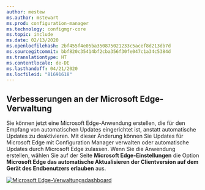 ```yaml
---
author: mestew
ms.author: mstewart
ms.prod: configuration-manager
ms.technology: configmgr-core
ms.topic: include
ms.date: 02/13/2020
ms.openlocfilehash: 2bf455f4e05ba350875021233c5acef8d213db7d
ms.sourcegitcommit: bbf820c35414bf2cba356f30fe047c1a34c5384d
ms.translationtype: HT
ms.contentlocale: de-DE
ms.lasthandoff: 04/21/2020
ms.locfileid: "81691618"
---
```

## <a name="improvements-to-microsoft-edge-management"></a><a name="bkmk_edge"></a> Verbesserungen an der Microsoft Edge-Verwaltung
<!--4561024-->

Sie können jetzt eine Microsoft Edge-Anwendung erstellen, die für den Empfang von automatischen Updates eingerichtet ist, anstatt automatische Updates zu deaktivieren. Mit dieser Änderung können Sie Updates für Microsoft Edge mit Configuration Manager verwalten oder automatische Updates durch Microsoft Edge zulassen. Wenn Sie die Anwendung erstellen, wählen Sie auf der Seite **Microsoft Edge-Einstellungen** die Option **Microsoft Edge das automatische Aktualisieren der Clientversion auf dem Gerät des Endbenutzers erlauben** aus.

[![Microsoft Edge-Verwaltungsdashboard](../../media/4561024-autoupdate-edge.png)](../../media/4561024-autoupdate-edge.png#lightbox)


